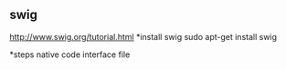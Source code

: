 ## swig
http://www.swig.org/tutorial.html
*install swig
sudo apt-get install swig

*steps
native code
interface file


